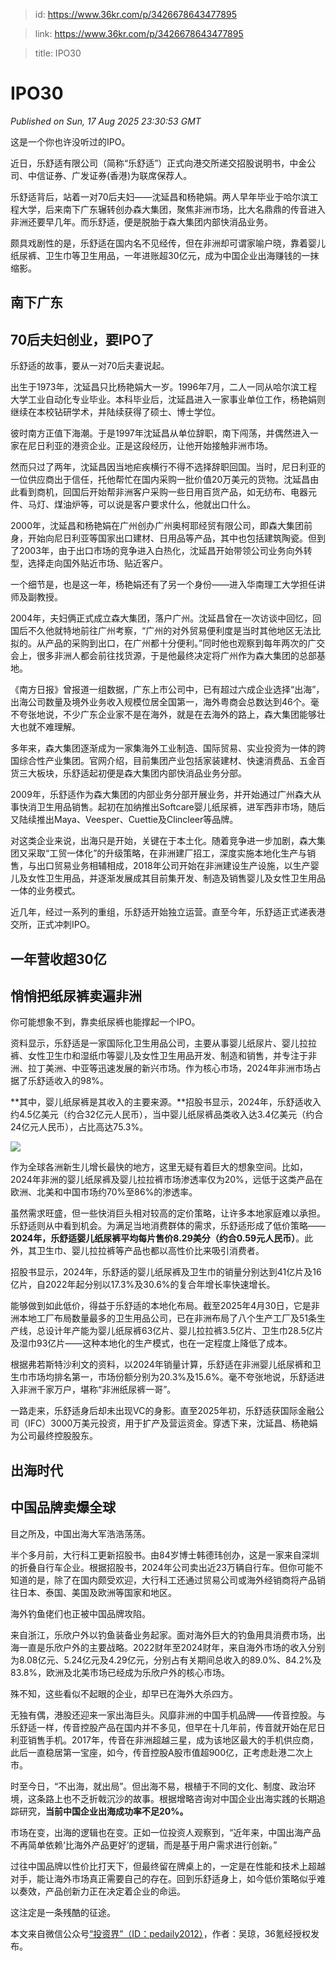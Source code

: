 > id: https://www.36kr.com/p/3426678643477895

> link: https://www.36kr.com/p/3426678643477895

> title: IPO30

# IPO30
_Published on Sun, 17 Aug 2025 23:30:53 GMT_

这是一个你也许没听过的IPO。

近日，乐舒适有限公司（简称“乐舒适”）正式向港交所递交招股说明书，中金公司、中信证券、广发证券(香港)为联席保荐人。

乐舒适背后，站着一对70后夫妇——沈延昌和杨艳娟。两人早年毕业于哈尔滨工程大学，后来南下广东辗转创办森大集团，聚焦非洲市场，比大名鼎鼎的传音进入非洲还要早几年。而乐舒适，便是脱胎于森大集团内部快消品业务。

颇具戏剧性的是，乐舒适在国内名不见经传，但在非洲却可谓家喻户晓，靠着婴儿纸尿裤、卫生巾等卫生用品，一年进账超30亿元，成为中国企业出海赚钱的一抹缩影。

**南下广东**
--------

**70后夫妇创业，要IPO了**
-----------------

乐舒适的故事，要从一对70后夫妻说起。

出生于1973年，沈延昌只比杨艳娟大一岁。1996年7月，二人一同从哈尔滨工程大学工业自动化专业毕业。本科毕业后，沈延昌进入一家事业单位工作，杨艳娟则继续在本校钻研学术，并陆续获得了硕士、博士学位。

彼时南方正值下海潮。于是1997年沈延昌从单位辞职，南下闯荡，并偶然进入一家在尼日利亚的港资企业。正是这段经历，让他开始接触非洲市场。

然而只过了两年，沈延昌因当地疟疾横行不得不选择辞职回国。当时，尼日利亚的一位供应商出于信任，托他帮忙在国内采购一批价值20万美元的货物。沈延昌由此看到商机，回国后开始帮非洲客户采购一些日用百货产品，如无纺布、电器元件、马灯、煤油炉等，可以说是客户要求什么，他就出口什么。

2000年，沈延昌和杨艳娟在广州创办广州奥柯耶经贸有限公司，即森大集团前身，开始向尼日利亚等国家出口建材、日用品等产品，其中也包括建筑陶瓷。但到了2003年，由于出口市场的竞争进入白热化，沈延昌开始带领公司业务向外转型，选择走向国外贴近市场、贴近客户。

一个细节是，也是这一年，杨艳娟还有了另一个身份——进入华南理工大学担任讲师及副教授。

2004年，夫妇俩正式成立森大集团，落户广州。沈延昌曾在一次访谈中回忆，回国后不久他就特地前往广州考察，“广州的对外贸易便利度是当时其他地区无法比拟的。从产品的采购到出口，在广州都十分便利。”同时他也观察到每年两次的广交会上，很多非洲人都会前往找货源，于是他最终决定将广州作为森大集团的总部基地。

《南方日报》曾报道一组数据，广东上市公司中，已有超过六成企业选择“出海”，出海公司数量及境外业务收入规模位居全国第一，海外粤商会总数达到46个。毫不夸张地说，不少广东企业家不是在海外，就是在去海外的路上，森大集团能够壮大也就不难理解。

多年来，森大集团逐渐成为一家集海外工业制造、国际贸易、实业投资为一体的跨国综合性产业集团。官网介绍，目前集团产业包括家装建材、快速消费品、五金百货三大板块，乐舒适起初便是森大集团内部快消品业务分部。

2009年，乐舒适作为森大集团的内部业务分部开展业务，并开始通过广州森大从事快消卫生用品销售。起初在加纳推出Softcare婴儿纸尿裤，进军西非市场，随后又陆续推出Maya、Veesper、Cuettie及Clincleer等品牌。

对这类企业来说，出海只是开始，关键在于本土化。随着竞争进一步加剧，森大集团又采取“工贸一体化”的升级策略，在非洲建厂招工，深度实施本地化生产与销售，与出口贸易业务相辅相成，2018年公司开始在非洲建设生产设施，以生产婴儿及女性卫生用品，并逐渐发展成其目前集开发、制造及销售婴儿及女性卫生用品一体的业务模式。

近几年，经过一系列的重组，乐舒适开始独立运营。直至今年，乐舒适正式递表港交所，正式冲刺IPO。

**一年营收超30亿**
------------

**悄悄把纸尿裤卖遍非洲**
--------------

你可能想象不到，靠卖纸尿裤也能撑起一个IPO。

资料显示，乐舒适是一家国际化卫生用品公司，主要从事婴儿纸尿片、婴儿拉拉裤、女性卫生巾和湿纸巾等婴儿及女性卫生用品开发、制造和销售，并专注于非洲、拉丁美洲、中亚等迅速发展的新兴市场。作为核心市场，2024年非洲市场占据了乐舒适收入的98%。

**其中，婴儿纸尿裤是其收入的主要来源。**招股书显示，2024年，乐舒适收入约4.5亿美元（约合32亿元人民币），当中婴儿纸尿裤品类收入达3.4亿美元（约合24亿元人民币），占比高达75.3%。

![](https://img.36krcdn.com/hsossms/20250817/v2_5790a46476f542d4b12e7b83deef6f56@000000_oswg317238oswg1080oswg553_img_000?x-oss-process=image/format,jpg/interlace,1)

作为全球各洲新生儿增长最快的地方，这里无疑有着巨大的想象空间。比如，2024年非洲的婴儿纸尿裤及婴儿拉拉裤市场渗透率仅为20%，远低于这类产品在欧洲、北美和中国市场约70%至86%的渗透率。

虽然需求旺盛，但一些快消巨头相对较高的定价策略，让许多本地家庭难以承担。乐舒适则从中看到机会。为满足当地消费群体的需求，乐舒适形成了低价策略——**2024年，乐舒适婴儿纸尿裤平均每片售价8.29美分（约合0.59元人民币）**。此外，其卫生巾、婴儿拉拉裤等产品也都以高性价比来吸引消费者。

招股书显示，2024年，乐舒适的婴儿纸尿裤及卫生巾的销量分别达到41亿片及16亿片，自2022年起分别以17.3%及30.6%的复合年增长率快速增长。

能够做到如此低价，得益于乐舒适的本地化布局。截至2025年4月30日，它是非洲本地工厂布局数量最多的卫生用品公司，已在非洲布局了八个生产工厂及51条生产线，总设计年产能为婴儿纸尿裤63亿片、婴儿拉拉裤3.5亿片、卫生巾28.5亿片及湿巾93亿片——这种本地化的生产模式，也在一定程度上降低了成本。

根据弗若斯特沙利文的资料，以2024年销量计算，乐舒适在非洲婴儿纸尿裤和卫生巾市场均排名第一，市场份额分别为20.3%及15.6%。毫不夸张地说，乐舒适进入非洲千家万户，堪称“非洲纸尿裤一哥”。

一路走来，乐舒适身后却未出现VC的身影。直至2025年初，乐舒适获国际金融公司（IFC）3000万美元投资，用于扩产及营运资金。穿透下来，沈延昌、杨艳娟为公司最终控股股东。

**出海时代**
--------

**中国品牌卖爆全球**
------------

目之所及，中国出海大军浩浩荡荡。

半个多月前，大行科工更新招股书。由84岁博士韩德玮创办，这是一家来自深圳的折叠自行车企业。根据招股书，2024年公司卖出近23万辆自行车。但你可能不知道的是，除了在国内颇受欢迎，大行科工还通过贸易公司或海外经销商将产品销往日本、泰国、美国及欧洲等国家和地区。

海外钓鱼佬们也正被中国品牌攻陷。

来自浙江，乐欣户外以钓鱼装备业务起家。面对海外巨大的钓鱼用具消费市场，出海一直是乐欣户外的主要战略。2022财年至2024财年，来自海外市场的收入分别为8.08亿元、5.24亿元及4.29亿元，分别占有关期间总收入的89.0%、84.2%及83.8%，欧洲及北美市场已经成为乐欣户外的核心市场。

殊不知，这些看似不起眼的企业，却早已在海外大杀四方。

无独有偶，港股还迎来一家出海巨头。风靡非洲的中国手机品牌——传音控股。与乐舒适一样，传音控股产品在国内并不多见，但早在十几年前，传音就开始在尼日利亚销售手机。2017年，传音在非洲超越三星，成为该地区最大的手机供应商，此后一直稳居第一宝座，如今，传音控股A股市值超900亿，正考虑赴港二次上市。

时至今日，“不出海，就出局”。但出海不易，根植于不同的文化、制度、政治环境，这条路上也不乏折戟沉沙的故事。根据增略咨询对中国企业出海实践的长期追踪研究，**当前中国企业出海成功率不足20%。**

市场在变，出海的逻辑也在变。正如一位投资人观察到，“近年来，中国出海产品不再简单依赖‘比海外产品更好’的逻辑，而是基于用户需求进行创新。”

过往中国品牌以性价比打天下，但最终留在牌桌上的，一定是在性能和技术上超越对手，能让海外市场真正需要自己的存在。回到乐舒适身上，如今低价策略似乎难以奏效，产品创新力正在决定着企业的命运。

这注定是一条残酷的征途。

本文来自微信公众号[“投资界”（ID：pedaily2012）](https://mp.weixin.qq.com/s?__biz=MzI5ODk1NjY1MA==&mid=2247693412&idx=1&sn=3c5ee9d3df6f386045da2799e50c04cb&chksm=edfca7de24e88cd658b8843eacebc19b29ba23e3cb5b2eb128a3d1140d5ea572b3f8b4abdc79&scene=0&xtrack=1#rd)，作者：吴琼，36氪经授权发布。
